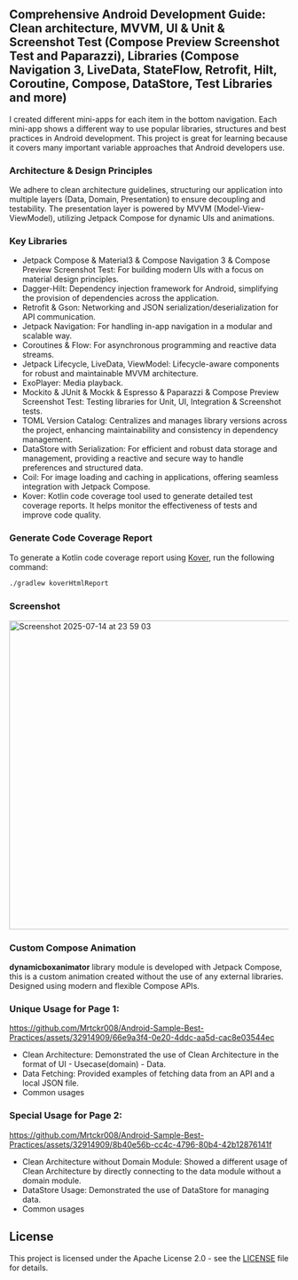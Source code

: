 ## Comprehensive Android Development Guide: Clean architecture, MVVM, UI & Unit & Screenshot Test (Compose Preview Screenshot Test and Paparazzi), Libraries (Compose Navigation 3, LiveData, StateFlow, Retrofit, Hilt, Coroutine, Compose, DataStore, Test Libraries and more)

I created different mini-apps for each item in the bottom navigation. Each mini-app shows a different way to use popular libraries, structures and best practices in Android development. This project is great for learning because it covers many important variable approaches that Android developers use.

### Architecture & Design Principles

We adhere to clean architecture guidelines, structuring our application into multiple layers (Data, Domain, Presentation) to ensure decoupling and testability. The presentation layer is powered by MVVM (Model-View-ViewModel), utilizing Jetpack Compose for dynamic UIs and animations.

### Key Libraries

- Jetpack Compose & Material3 & Compose Navigation 3 & Compose Preview Screenshot Test: For building modern UIs with a focus on material design principles.
- Dagger-Hilt: Dependency injection framework for Android, simplifying the provision of dependencies across the application.
- Retrofit & Gson: Networking and JSON serialization/deserialization for API communication.
- Jetpack Navigation: For handling in-app navigation in a modular and scalable way.
- Coroutines & Flow: For asynchronous programming and reactive data streams.
- Jetpack Lifecycle, LiveData, ViewModel: Lifecycle-aware components for robust and maintainable MVVM architecture.
- ExoPlayer: Media playback.
- Mockito & JUnit & Mockk & Espresso & Paparazzi & Compose Preview Screenshot Test: Testing libraries for Unit, UI, Integration & Screenshot tests.
- TOML Version Catalog: Centralizes and manages library versions across the project, enhancing maintainability and consistency in dependency management.
- DataStore with Serialization: For efficient and robust data storage and management, providing a reactive and secure way to handle preferences and structured data.
- Coil: For image loading and caching in applications, offering seamless integration with Jetpack Compose.
- Kover: Kotlin code coverage tool used to generate detailed test coverage reports. It helps monitor the effectiveness of tests and improve code quality.

### Generate Code Coverage Report

To generate a Kotlin code coverage report using [Kover](https://github.com/Kotlin/kotlinx-kover), run the following command:

```bash
./gradlew koverHtmlReport
```
### Screenshot
<img width="1491" height="557" alt="Screenshot 2025-07-14 at 23 59 03" src="https://github.com/user-attachments/assets/d6b8af33-3bf0-43e5-909b-3059606c6e97" width="100%" />

### Custom Compose Animation
**dynamicboxanimator** library module is developed with Jetpack Compose, this is a custom animation created without the use of any external libraries. Designed using modern and flexible Compose APIs.

### Unique Usage for Page 1:
https://github.com/Mrtckr008/Android-Sample-Best-Practices/assets/32914909/66e9a3f4-0e20-4ddc-aa5d-cac8e03544ec
- Clean Architecture: Demonstrated the use of Clean Architecture in the format of UI - Usecase(domain) - Data.
- Data Fetching: Provided examples of fetching data from an API and a local JSON file.
- Common usages
  
### Special Usage for Page 2:
https://github.com/Mrtckr008/Android-Sample-Best-Practices/assets/32914909/8b40e56b-cc4c-4796-80b4-42b12876141f
- Clean Architecture without Domain Module: Showed a different usage of Clean Architecture by directly connecting to the data module without a domain module.
- DataStore Usage: Demonstrated the use of DataStore for managing data.
- Common usages


## License

This project is licensed under the Apache License 2.0 - see the [LICENSE](LICENSE.txt) file for details.

